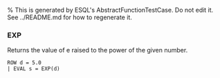 % This is generated by ESQL's AbstractFunctionTestCase. Do not edit it. See ../README.md for how to regenerate it.

### EXP
Returns the value of e raised to the power of the given number.

```esql
ROW d = 5.0
| EVAL s = EXP(d)
```
